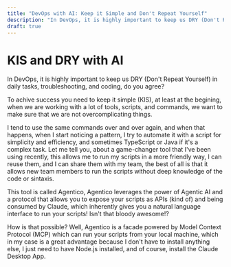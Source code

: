 ```yaml
---
title: "DevOps with AI: Keep it Simple and Don't Repeat Yourself"
description: "In DevOps, it is highly important to keep us DRY (Don't Repeat Yourself) in daily tasks. To achive success you need to keep it simple (KIS) to make sure that we are not overcomplicating things."
draft: true
---
```


# KIS and DRY with AI

In DevOps, it is highly important to keep us DRY (Don't Repeat Yourself) in daily tasks, troubleshooting, and coding, do you agree?

To achive success you need to keep it simple (KIS), at least at the begining, when we are working with a lot of tools, scripts, and commands, we want to make sure that we are not overcomplicating things.

<!-- truncate -->

I tend to use the same commands over and over again, and when that happens, when I start noticing a pattern, I try to automate it with a script for simplicity and efficiency, and sometimes TypeScript or Java if it's a complex task. Let me tell you, about a game-changer tool that I've been using recently, this allows me to run my scripts in a more friendly way, I can reuse them, and I can share them with my team, the best of all is that it allows new team members to run the scripts without deep knowledge of the code or sintaxis.

This tool is called Agentico, Agentico leverages the power of Agentic AI and a protocol that allows you to expose your scripts as APIs (kind of) and being consumed by Claude, which inherently gives you a natural language interface to run your scripts! Isn't that bloody awesome!?

How is that possible? Well, Agentico is a facade powered by Model Context Protocol (MCP) which can run your scripts from your local machine, which in my case is a great advantage because I don't have to install anything else, I just need to have Node.js installed, and of course, install the Claude Desktop App.
